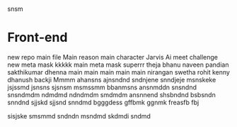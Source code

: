 snsm
# Front-end
new repo
main file
Main reason
main character
Jarvis Ai
meet
challenge
new meta mask
kkkkk
main
meta mask
superrr
theja 
bhanu
naveen
pandian
sakthikumar
dhenna
main 
main
main
main
main
nirangan
swetha 
rohit
kenny
dhanush
backji
Mmmm
ahansns
ajnsndnd
sndnjene
snndjeje
msnskeke
jsjssmd
jsnsns
sjsnsm
msmssmm
bbanmsns
ansnmddn
snsndnd
snsndmdm
ndmdmd
ndndmdm
smdmdm
ansnnend
shsbndnd
bsbsndn
snndnd
sjjskd
sjjsnd
snndmd
bgggdess
gffbmk
ggnmk
freasfb
fbj

sisjske
smsmmd
sndndn
msndmd
skdmdi
sndmd
